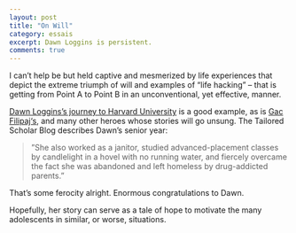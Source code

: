 ```yaml
---
layout: post
title: "On Will"
category: essais
excerpt: Dawn Loggins is persistent.
comments: true
---
```


I can’t help be but held captive and mesmerized by life experiences that depict the extreme triumph of will and examples of “life hacking” – that is getting from Point A to Point B in an unconventional, yet effective, manner.

[Dawn Loggins’s journey to Harvard University](http://www.universityherald.com/articles/2127/20120607/dawn-loggins-pursuit-happiness-homeless-student-earns.htm) is a good example, as is [Gac Filipaj‘s](http://vincentbarr.com/essais/gac-filipaj-education/), and many other heroes whose stories will go unsung.
The Tailored Scholar Blog describes Dawn’s senior year:  

> ”She also worked as a janitor, studied advanced-placement classes by candlelight in a hovel with no running water, and fiercely overcame the fact she was abandoned and left homeless by drug-addicted parents.”

That’s some ferocity alright. Enormous congratulations to Dawn.

Hopefully, her story can serve as a tale of hope to motivate the many adolescents in similar, or worse, situations.

<a href="https://plus.google.com/+VincentBarr0?rel=author"></a>